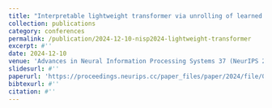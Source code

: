 ```yaml
---
title: "Interpretable lightweight transformer via unrolling of learned graph smoothness priors"
collection: publications
category: conferences
permalink: /publication/2024-12-10-nisp2024-lightweight-transformer
excerpt: #''
date: 2024-12-10
venue: 'Advances in Neural Information Processing Systems 37 (NeurIPS 2024)'
slidesurl: #''
paperurl: 'https://proceedings.neurips.cc/paper_files/paper/2024/file/0c38f54740062529aa4117a04b583f3c-Paper-Conference.pdf'
bibtexurl: #''
citation: #''
---
```


<!-- We build interpretable and lightweight transformer-like neural networks by unrolling iterative optimization algorithms that minimize graph smoothness priors---the quadratic graph Laplacian regularizer (GLR) and the ℓ1-norm graph total variation (GTV)---subject to an interpolation constraint. The crucial insight is that a normalized signal-dependent graph learning module amounts to a variant of the basic self-attention mechanism in conventional transformers. Unlike "black-box" transformers that require learning of large key, query and value matrices to compute scaled dot products as affinities and subsequent output embeddings, resulting in huge parameter sets, our unrolled networks employ shallow CNNs to learn low-dimensional features per node to establish pairwise Mahalanobis distances and construct sparse similarity graphs. At each layer, given a learned graph, the target interpolated signal is simply a low-pass filtered output derived from the minimization of an assumed graph smoothness prior, leading to a dramatic reduction in parameter count. Experiments for two image interpolation applications verify the restoration performance, parameter efficiency and robustness to covariate shift of our graph-based unrolled networks compared to conventional transformers. -->